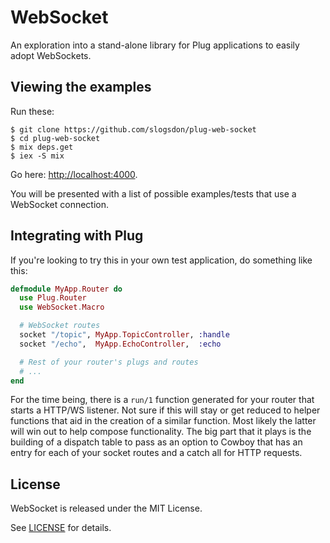 # WebSocket

An exploration into a stand-alone library for
Plug applications to easily adopt WebSockets.

## Viewing the examples

Run these:

```
$ git clone https://github.com/slogsdon/plug-web-socket
$ cd plug-web-socket
$ mix deps.get
$ iex -S mix
```

Go here: <http://localhost:4000>.

You will be presented with a list of possible
examples/tests that use a WebSocket connection.

## Integrating with Plug

If you're looking to try this in your own test
application, do something like this:

```elixir
defmodule MyApp.Router do
  use Plug.Router
  use WebSocket.Macro

  # WebSocket routes
  socket "/topic", MyApp.TopicController, :handle
  socket "/echo",  MyApp.EchoController,  :echo

  # Rest of your router's plugs and routes
  # ...
end
```

For the time being, there is a `run/1` function
generated for your router that starts a HTTP/WS
listener. Not sure if this will stay or get
reduced to helper functions that aid in the
creation of a similar function. Most likely the
latter will win out to help compose functionality.
The big part that it plays is the building of a
dispatch table to pass as an option to Cowboy that
has an entry for each of your socket routes and a
catch all for HTTP requests.

## License

WebSocket is released under the MIT License.

See [LICENSE](https://github.com/slogsdon/plug-web-socket/blob/master/LICENSE) for details.
